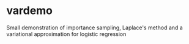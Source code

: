 vardemo
=======

Small demonstration of importance sampling, Laplace's method and a variational approximation for logistic regression

